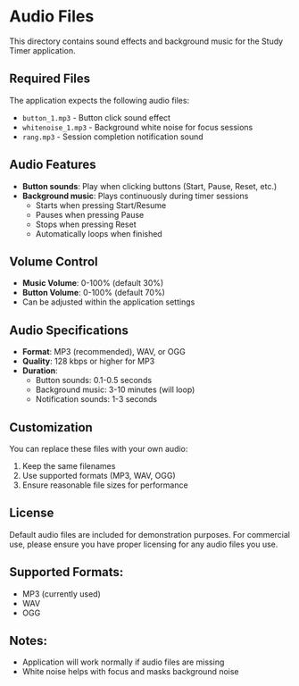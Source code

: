# Audio Files

This directory contains sound effects and background music for the Study Timer application.

## Required Files

The application expects the following audio files:

- `button_1.mp3` - Button click sound effect
- `whitenoise_1.mp3` - Background white noise for focus sessions
- `rang.mp3` - Session completion notification sound

## Audio Features

- **Button sounds**: Play when clicking buttons (Start, Pause, Reset, etc.)
- **Background music**: Plays continuously during timer sessions
  - Starts when pressing Start/Resume
  - Pauses when pressing Pause
  - Stops when pressing Reset
  - Automatically loops when finished

## Volume Control

- **Music Volume**: 0-100% (default 30%)
- **Button Volume**: 0-100% (default 70%)
- Can be adjusted within the application settings

## Audio Specifications

- **Format**: MP3 (recommended), WAV, or OGG
- **Quality**: 128 kbps or higher for MP3
- **Duration**: 
  - Button sounds: 0.1-0.5 seconds
  - Background music: 3-10 minutes (will loop)
  - Notification sounds: 1-3 seconds

## Customization

You can replace these files with your own audio:

1. Keep the same filenames
2. Use supported formats (MP3, WAV, OGG)
3. Ensure reasonable file sizes for performance

## License

Default audio files are included for demonstration purposes. For commercial use, please ensure you have proper licensing for any audio files you use.

## Supported Formats:
- MP3 (currently used)
- WAV
- OGG

## Notes:
- Application will work normally if audio files are missing
- White noise helps with focus and masks background noise
